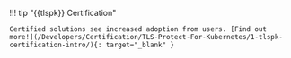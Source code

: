 !!! tip "{{tlspk}} Certification"

    Certified solutions see increased adoption from users. [Find out more!](/Developers/Certification/TLS-Protect-For-Kubernetes/1-tlspk-certification-intro/){: target="_blank" }